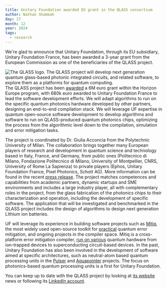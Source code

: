 ```yaml
---
title: Unitary Foundation awarded EU grant in the QLASS consortium
author: Nathan Shammah 
day: 17
month: 12
year: 2024
tags:
  - research
---
```


We're glad to announce that Unitary Foundation, through its EU subsidiary, Unitary Foundation France, has been awarded a 3-year grant from the European Commission as one of the beneficiaries of the QLASS project. 

![The QLASS logo.](/images/qlass-logo.png)
The QLASS project will develop next generation quantum glass-based photonic integrated circuits, and related software, to explore them as a platforms for quantum computing.  
The QLASS project has been [awarded](https://cordis.europa.eu/project/id/101135876) a 6M euro grant within the Horizon Europe program, with 680k euro awarded to Unitary Foundation France to lead the software development efforts. 
We will adapt algorithms to run on the specific quantum photonics hardware developed by other partners, designing an end-to-end compilation stack.  We will leverage UF expertise in quantum open-source software development to develop algorithms and software to run on QLASS-produced quantum photonics chips, optimizing the process from the algorithmic level down to the compilation, simulation and error mitigation tasks.    

The project is coordinated by Dr. Giulia Acconcia from the Polytechnic University of Milan. The collaboration brings together many European players of research and development in quantum science and technology based in Italy, France, and Germany, from public ones (Politecnico di Milano, Fondazione Politecnico di Milano, University of Montpellier, CNRS, University of Rome La Sapienza) to private players (Ephos, Unitary Foundation France, Pixel Photonics, Schott AG). More information can be found in the recent [press release](https://www.qlass-project.eu/wp-content/uploads/2024/10/QLASS-press-release-Oct24.pdf). 
The project matches competences and capabilities from academic partners, dynamic startups and SME environments and includes a large industry player, all with complementary roles in the project, from the glass fabrication of the photonics chips to their characterization and operation, including the development of specific software. The application that will be investigated and benchmarked in the QLASS project includes the design of algorithms to design next generation Lithium ion batteries.

UF will leverage its experience in building software projects such as [Mitiq](https://mitiq.readthedocs.io/en/latest/), the most widely used open-source toolkit for [practical](https://unitary.foundation/posts/2023_qem/) quantum error mitigation, and ongoing projects in the compiler space. Mitiq is a cross-platform error mitigation compiler, [run on various](https://arxiv.org/abs/2210.07194) quantum hardware from ion-trapped devices to superconducting circuit-based devices. In the past, Unitary Foundation has also been involved in the development of software aimed at specific architectures, such as neutral-atom based quantum processing units in the [Pulser](https://unitary.foundation/posts/pulser_qutip/) and [Aquapointer](https://unitary.foundation/posts/2024_10_aquapointer/) projects. The focus on photonics-based quantum processing units is a first for Unitary Foundation.


You can keep up to date with the QLASS project by looking at [its website](https://www.qlass-project.eu/) news or following its [LinkedIn account](https://www.linkedin.com/company/qlass-project/posts/?feedView=all).
